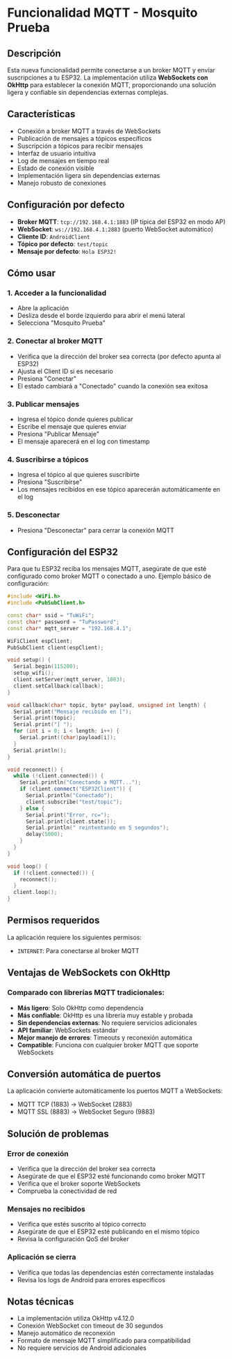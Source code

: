 # Funcionalidad MQTT - Mosquito Prueba

## Descripción
Esta nueva funcionalidad permite conectarse a un broker MQTT y enviar suscripciones a tu ESP32. La implementación utiliza **WebSockets con OkHttp** para establecer la conexión MQTT, proporcionando una solución ligera y confiable sin dependencias externas complejas.

## Características
- Conexión a broker MQTT a través de WebSockets
- Publicación de mensajes a tópicos específicos
- Suscripción a tópicos para recibir mensajes
- Interfaz de usuario intuitiva
- Log de mensajes en tiempo real
- Estado de conexión visible
- Implementación ligera sin dependencias externas
- Manejo robusto de conexiones

## Configuración por defecto
- **Broker MQTT**: `tcp://192.168.4.1:1883` (IP típica del ESP32 en modo AP)
- **WebSocket**: `ws://192.168.4.1:2883` (puerto WebSocket automático)
- **Cliente ID**: `AndroidClient`
- **Tópico por defecto**: `test/topic`
- **Mensaje por defecto**: `Hola ESP32!`

## Cómo usar

### 1. Acceder a la funcionalidad
- Abre la aplicación
- Desliza desde el borde izquierdo para abrir el menú lateral
- Selecciona "Mosquito Prueba"

### 2. Conectar al broker MQTT
- Verifica que la dirección del broker sea correcta (por defecto apunta al ESP32)
- Ajusta el Client ID si es necesario
- Presiona "Conectar"
- El estado cambiará a "Conectado" cuando la conexión sea exitosa

### 3. Publicar mensajes
- Ingresa el tópico donde quieres publicar
- Escribe el mensaje que quieres enviar
- Presiona "Publicar Mensaje"
- El mensaje aparecerá en el log con timestamp

### 4. Suscribirse a tópicos
- Ingresa el tópico al que quieres suscribirte
- Presiona "Suscribirse"
- Los mensajes recibidos en ese tópico aparecerán automáticamente en el log

### 5. Desconectar
- Presiona "Desconectar" para cerrar la conexión MQTT

## Configuración del ESP32
Para que tu ESP32 reciba los mensajes MQTT, asegúrate de que esté configurado como broker MQTT o conectado a uno. Ejemplo básico de configuración:

```cpp
#include <WiFi.h>
#include <PubSubClient.h>

const char* ssid = "TuWiFi";
const char* password = "TuPassword";
const char* mqtt_server = "192.168.4.1";

WiFiClient espClient;
PubSubClient client(espClient);

void setup() {
  Serial.begin(115200);
  setup_wifi();
  client.setServer(mqtt_server, 1883);
  client.setCallback(callback);
}

void callback(char* topic, byte* payload, unsigned int length) {
  Serial.print("Mensaje recibido en [");
  Serial.print(topic);
  Serial.print("] ");
  for (int i = 0; i < length; i++) {
    Serial.print((char)payload[i]);
  }
  Serial.println();
}

void reconnect() {
  while (!client.connected()) {
    Serial.println("Conectando a MQTT...");
    if (client.connect("ESP32Client")) {
      Serial.println("Conectado");
      client.subscribe("test/topic");
    } else {
      Serial.print("Error, rc=");
      Serial.print(client.state());
      Serial.println(" reintentando en 5 segundos");
      delay(5000);
    }
  }
}

void loop() {
  if (!client.connected()) {
    reconnect();
  }
  client.loop();
}
```

## Permisos requeridos
La aplicación requiere los siguientes permisos:
- `INTERNET`: Para conectarse al broker MQTT

## Ventajas de WebSockets con OkHttp

### Comparado con librerías MQTT tradicionales:
- **Más ligero**: Solo OkHttp como dependencia
- **Más confiable**: OkHttp es una librería muy estable y probada
- **Sin dependencias externas**: No requiere servicios adicionales
- **API familiar**: WebSockets estándar
- **Mejor manejo de errores**: Timeouts y reconexión automática
- **Compatible**: Funciona con cualquier broker MQTT que soporte WebSockets

## Conversión automática de puertos
La aplicación convierte automáticamente los puertos MQTT a WebSockets:
- MQTT TCP (1883) → WebSocket (2883)
- MQTT SSL (8883) → WebSocket Seguro (9883)

## Solución de problemas

### Error de conexión
- Verifica que la dirección del broker sea correcta
- Asegúrate de que el ESP32 esté funcionando como broker MQTT
- Verifica que el broker soporte WebSockets
- Comprueba la conectividad de red

### Mensajes no recibidos
- Verifica que estés suscrito al tópico correcto
- Asegúrate de que el ESP32 esté publicando en el mismo tópico
- Revisa la configuración QoS del broker

### Aplicación se cierra
- Verifica que todas las dependencias estén correctamente instaladas
- Revisa los logs de Android para errores específicos

## Notas técnicas
- La implementación utiliza OkHttp v4.12.0
- Conexión WebSocket con timeout de 30 segundos
- Manejo automático de reconexión
- Formato de mensaje MQTT simplificado para compatibilidad
- No requiere servicios de Android adicionales 